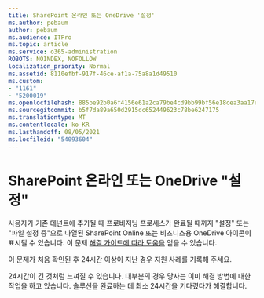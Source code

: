 ```yaml
---
title: SharePoint 온라인 또는 OneDrive '설정'
ms.author: pebaum
author: pebaum
ms.audience: ITPro
ms.topic: article
ms.service: o365-administration
ROBOTS: NOINDEX, NOFOLLOW
localization_priority: Normal
ms.assetid: 8110efbf-917f-46ce-af1a-75a8a1d49510
ms.custom:
- "1161"
- "5200019"
ms.openlocfilehash: 885be92b0a6f4156e61a2ca79be4cd9bb99bf56e18cea3aa17ef1c7d34246058
ms.sourcegitcommit: b5f7da89a650d2915dc652449623c78be6247175
ms.translationtype: MT
ms.contentlocale: ko-KR
ms.lasthandoff: 08/05/2021
ms.locfileid: "54093604"
---
```

# <a name="sharepoint-online-or-onedrive-setting-up"></a>SharePoint 온라인 또는 OneDrive "설정"

사용자가 기존 테넌트에 추가될 때 프로비저닝 프로세스가 완료될 때까지 "설정" 또는 "파일 설정 중"으로 나열된 SharePoint Online 또는 비즈니스용 OneDrive 아이콘이 표시될 수 있습니다. 이 문제 [해결 가이드에 따라 도움을](https://docs.microsoft.com/sharepoint/support/sites/troubleshooting-guide-for-sites-stopped-at-provisioning) 얻을 수 있습니다.

이 문제가 처음 확인된 후 24시간 이상이 지난 경우 지원 사례를 기록해 주세요.

24시간이 긴 것처럼 느껴질 수 있습니다. 대부분의 경우 당사는 이미 해결 방법에 대한 작업을 하고 있습니다. 솔루션을 완료하는 데 최소 24시간을 기다렸다가 해결합니다.
